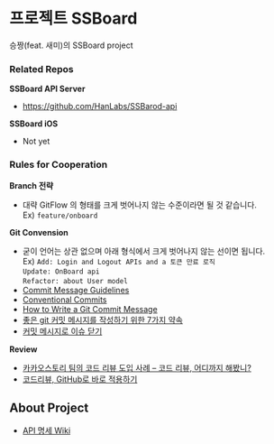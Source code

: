 # 프로젝트 SSBoard 

승짱(feat. 새미)의 SSBoard project

### Related Repos

**SSBoard API Server**
* https://github.com/HanLabs/SSBarod-api

**SSBoard iOS**
* Not yet

### Rules for Cooperation

**Branch 전략**
* 대략 GitFlow 의 형태를 크게 벗어나지 않는 수준이라면 될 것 같습니다.<br>
Ex) `feature/onboard`

**Git Convension**
* 굳이 언어는 상관 없으며 아래 형식에서 크게 벗어나지 않는 선이면 됩니다.<br>
Ex) `Add: Login and Logout APIs and a 토큰 만료 로직`<br>
`Update: OnBoard api`<br>
`Refactor: about User model`<br>
* [Commit Message Guidelines](https://gist.github.com/robertpainsi/b632364184e70900af4ab688decf6f53)
* [Conventional Commits](https://www.conventionalcommits.org/en/v1.0.0-beta.3/#summary)
* [How to Write a Git Commit Message](https://chris.beams.io/posts/git-commit/)
* [좋은 git 커밋 메시지를 작성하기 위한 7가지 약속](https://meetup.toast.com/posts/106)
* [커밋 메시지로 이슈 닫기](http://minsone.github.io/git/github-commits-closing-issues-via-commit-messages)

**Review**
* [카카오스토리 팀의 코드 리뷰 도입 사례 – 코드 리뷰, 어디까지 해봤니?](https://tech.kakao.com/2016/02/04/code-review/)
* [코드리뷰, GitHub로 바로 적용하기](https://academy.realm.io/kr/posts/codereview-howto/)

## About Project
* [API 명세 Wiki](https://github.com/HanLabs/SSBoard-project/wiki/API-명세)
